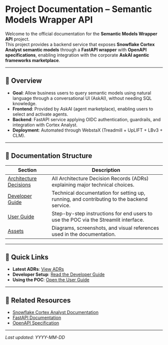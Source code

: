 # Project Documentation – Semantic Models Wrapper API

Welcome to the official documentation for the **Semantic Models Wrapper API** project.  
This project provides a backend service that exposes **Snowflake Cortex Analyst semantic models** through a **FastAPI wrapper** with **OpenAPI specifications**, enabling integration with the corporate **AskAI agentic frameworks marketplace**.

---

## 📌 Overview
- **Goal**: Allow business users to query semantic models using natural language through a conversational UI (AskAI), without needing SQL knowledge.
- **Frontend**: Provided by AskAI (agent marketplace), enabling users to select and activate agents.
- **Backend**: FastAPI service applying OIDC authentication, guardrails, and integration with Cortex Analyst.
- **Deployment**: Automated through WebstaX (Treadmill + UpLIFT + LBv3 + CLM).

---

## 📂 Documentation Structure

| Section | Description |
|---------|-------------|
| [Architecture Decisions](architecture-decisions/) | All Architecture Decision Records (ADRs) explaining major technical choices. |
| [Developer Guide](developer-guide/) | Technical documentation for setting up, running, and contributing to the backend service. |
| [User Guide](user-guide/) | Step-by-step instructions for end users to use the POC via the Streamlit interface. |
| [Assets](assets/) | Diagrams, screenshots, and visual references used in the documentation. |

---

## 🚀 Quick Links
- **Latest ADRs**: [View ADRs](architecture-decisions/)  
- **Developer Setup**: [Read the Developer Guide](developer-guide/)  
- **Using the POC**: [Open the User Guide](user-guide/)  

---

## 📄 Related Resources
- [Snowflake Cortex Analyst Documentation](https://docs.snowflake.com/en/user-guide/snowflake-cortex-analyst)
- [FastAPI Documentation](https://fastapi.tiangolo.com/)
- [OpenAPI Specification](https://swagger.io/specification/)

---

_Last updated: YYYY-MM-DD_
